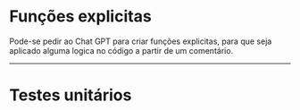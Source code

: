 # Funções explicitas

Pode-se pedir ao Chat GPT para criar funções explicitas, para que seja aplicado alguma logica no código a partir de um comentário.

---------------------------------------------------------------------------------------------------------
# Testes unitários